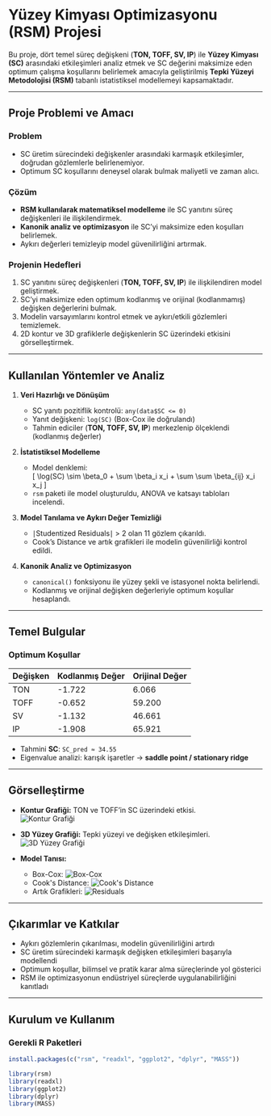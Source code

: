 # Yüzey Kimyası Optimizasyonu (RSM) Projesi

Bu proje, dört temel süreç değişkeni (**TON, TOFF, SV, IP**) ile **Yüzey Kimyası (SC)** arasındaki etkileşimleri analiz etmek ve SC değerini maksimize eden optimum çalışma koşullarını belirlemek amacıyla geliştirilmiş **Tepki Yüzeyi Metodolojisi (RSM)** tabanlı istatistiksel modellemeyi kapsamaktadır.  

---

## Proje Problemi ve Amacı

### Problem
- SC üretim sürecindeki değişkenler arasındaki karmaşık etkileşimler, doğrudan gözlemlerle belirlenemiyor.  
- Optimum SC koşullarını deneysel olarak bulmak maliyetli ve zaman alıcı.  

### Çözüm
- **RSM kullanılarak matematiksel modelleme** ile SC yanıtını süreç değişkenleri ile ilişkilendirmek.  
- **Kanonik analiz ve optimizasyon** ile SC’yi maksimize eden koşulları belirlemek.  
- Aykırı değerleri temizleyip model güvenilirliğini artırmak.  

### Projenin Hedefleri
1. SC yanıtını süreç değişkenleri (**TON, TOFF, SV, IP**) ile ilişkilendiren model geliştirmek.  
2. SC’yi maksimize eden optimum kodlanmış ve orijinal (kodlanmamış) değişken değerlerini bulmak.  
3. Modelin varsayımlarını kontrol etmek ve aykırı/etkili gözlemleri temizlemek.  
4. 2D kontur ve 3D grafiklerle değişkenlerin SC üzerindeki etkisini görselleştirmek.  

---

##  Kullanılan Yöntemler ve Analiz

1. **Veri Hazırlığı ve Dönüşüm**
   - SC yanıtı pozitiflik kontrolü: `any(data$SC <= 0)`  
   - Yanıt değişkeni: `log(SC)` (Box-Cox ile doğrulandı)  
   - Tahmin ediciler (**TON, TOFF, SV, IP**) merkezlenip ölçeklendi (kodlanmış değerler)  

2. **İstatistiksel Modelleme**
   - Model denklemi:  
     \[
     \log(SC) \sim \beta_0 + \sum \beta_i x_i + \sum \sum \beta_{ij} x_i x_j
     \]  
   - `rsm` paketi ile model oluşturuldu, ANOVA ve katsayı tabloları incelendi.  

3. **Model Tanılama ve Aykırı Değer Temizliği**
   - ∣Studentized Residuals∣ > 2 olan 11 gözlem çıkarıldı.  
   - Cook’s Distance ve artık grafikleri ile modelin güvenilirliği kontrol edildi.  

4. **Kanonik Analiz ve Optimizasyon**
   - `canonical()` fonksiyonu ile yüzey şekli ve istasyonel nokta belirlendi.  
   - Kodlanmış ve orijinal değişken değerleriyle optimum koşullar hesaplandı.  

---

## Temel Bulgular

### Optimum Koşullar

| Değişken | Kodlanmış Değer | Orijinal Değer |
|----------|----------------|----------------|
| TON      | -1.722         | 6.066          |
| TOFF     | -0.652         | 59.200         |
| SV       | -1.132         | 46.661         |
| IP       | -1.908         | 65.921         |

- Tahmini **SC**: `SC_pred ≈ 34.55`  
- Eigenvalue analizi: karışık işaretler → **saddle point / stationary ridge**  

---

## Görselleştirme

- **Kontur Grafiği:** TON ve TOFF’in SC üzerindeki etkisi.  
  ![Kontur Grafiği](images/5_Contour_SC.png)  

- **3D Yüzey Grafiği:** Tepki yüzeyi ve değişken etkileşimleri.  
  ![3D Yüzey Grafiği](images/7_3D_SC.png)  

- **Model Tanısı:**  
  - Box-Cox: ![Box-Cox](images/3_BoxCox_Cleaned.png)  
  - Cook's Distance: ![Cook's Distance](images/2_CooksDistance_Initial.png)  
  - Artık Grafikleri: ![Residuals](images/8_Model_Diagnostics_Cleaned.png)  

---

## Çıkarımlar ve Katkılar

- Aykırı gözlemlerin çıkarılması, modelin güvenilirliğini artırdı  
- SC üretim sürecindeki karmaşık değişken etkileşimleri başarıyla modellendi  
- Optimum koşullar, bilimsel ve pratik karar alma süreçlerinde yol gösterici  
- RSM ile optimizasyonun endüstriyel süreçlerde uygulanabilirliğini kanıtladı  

---

## Kurulum ve Kullanım

### Gerekli R Paketleri
```r
install.packages(c("rsm", "readxl", "ggplot2", "dplyr", "MASS"))

library(rsm)
library(readxl)
library(ggplot2)
library(dplyr)
library(MASS)
